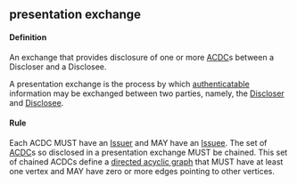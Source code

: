 ## presentation exchange

<h4>Definition</h4><p>An exchange that provides disclosure of one or more <a href="authentic-chained-data-container">ACDC</a>s between a Discloser and a Disclosee.</p><p>A presentation exchange is the process by which <a href="authenticity">authenticatable</a> information may be exchanged between two parties, namely, the <a href="discloser">Discloser</a> and <a href="disclosee">Disclosee</a>.</p><h4>Rule</h4><p>Each ACDC MUST have an <a href="issuer">Issuer</a> and MAY have an <a href="issuee">Issuee</a>. The set of <a href="ACDC">ACDC</a>s so disclosed in a presentation exchange MUST be chained. This set of chained ACDCs define a <a href="directed-acyclic-graph">directed acyclic graph</a> that MUST have at least one vertex and MAY have zero or more edges pointing to other vertices.</p>

